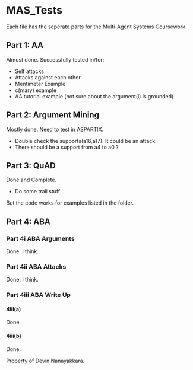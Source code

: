# MAS_Tests

Each file has the seperate parts for the Multi-Agent Systems Coursework.

## Part 1: AA

Almost done.
Successfully tested in/for:
 * Self attacks
 * Attacks against each other
 * Mentimeter Example
 * c(mary) example
 * AA tutorial example (not sure about the argument(i) is grounded)
 
## Part 2: Argument Mining

Mostly done. Need to test in ASPARTIX. 

 * Double check the supports(a16,a17). It could be an attack.
 * There should be a support from a4 to a0 ?

## Part 3: QuAD

Done and Complete.

 * Do some trail stuff
 
But the code works for examples listed in the folder.

## Part 4: ABA

### Part 4i ABA Arguments

Done. I think.

### Part 4ii ABA Attacks

Done. I think.

### Part 4iii ABA Write Up

#### 4iii(a)

Done.

#### 4iii(b)

Done.


Property of Devin Nanayakkara.

